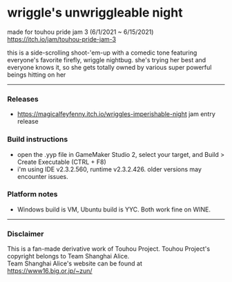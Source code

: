 wriggle's unwriggleable night
========================

made for touhou pride jam 3 (6/1/2021 ~ 6/15/2021) <https://itch.io/jam/touhou-pride-jam-3>

this is a side-scrolling shoot-'em-up with a comedic tone featuring everyone's favorite firefly, wriggle nightbug. she's trying her best and everyone knows it, so she gets totally owned by various super powerful beings hitting on her

---

### Releases
- https://magicalfeyfenny.itch.io/wriggles-imperishable-night jam entry release

### Build instructions
- open the .yyp file in GameMaker Studio 2, select your target, and Build > Create Executable (CTRL + F8)  
- i'm using IDE v2.3.2.560, runtime v2.3.2.426. older versions may encounter issues.

### Platform notes
- Windows build is VM, Ubuntu build is YYC. Both work fine on WINE.

---

### Disclaimer

This is a fan-made derivative work of Touhou Project. Touhou Project's copyright belongs to Team Shanghai Alice.  
Team Shanghai Alice's website can be found at <https://www16.big.or.jp/~zun/>  
